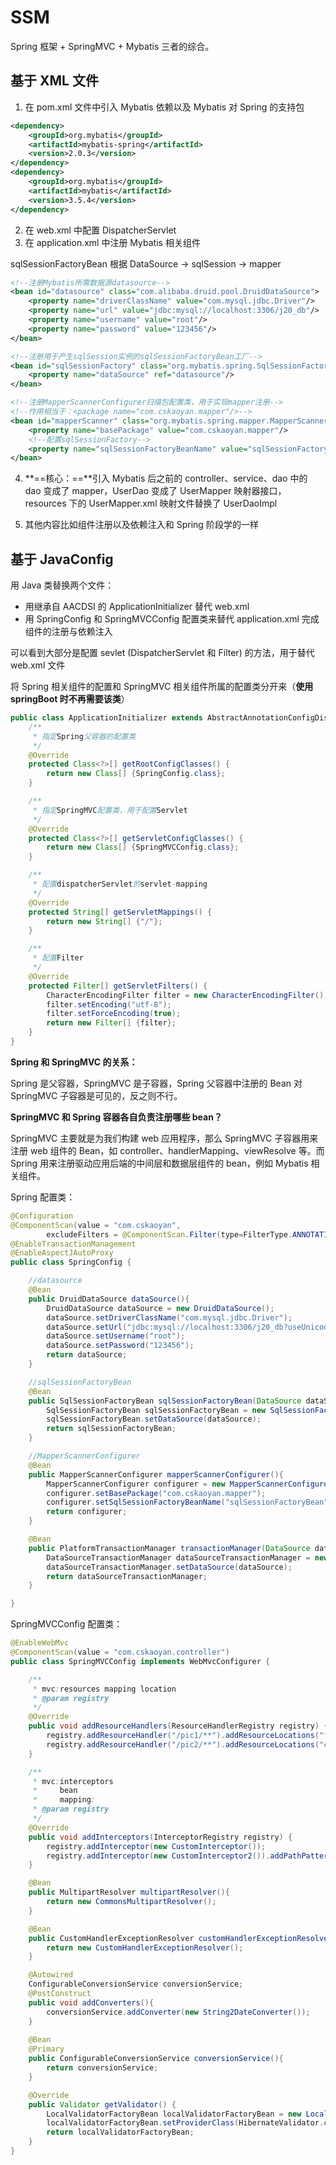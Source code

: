 # SSM

Spring 框架 + SpringMVC + Mybatis 三者的综合。

## 基于 XML 文件

1. 在 pom.xml 文件中引入 Mybatis 依赖以及 Mybatis 对 Spring 的支持包

```xml
<dependency>
    <groupId>org.mybatis</groupId>
    <artifactId>mybatis-spring</artifactId>
    <version>2.0.3</version>
</dependency>
<dependency>
    <groupId>org.mybatis</groupId>
    <artifactId>mybatis</artifactId>
    <version>3.5.4</version>
</dependency>
```

2. 在 web.xml 中配置 DispatcherServlet
3. 在 application.xml 中注册 Mybatis 相关组件

sqlSessionFactoryBean 根据 DataSource →  sqlSession → mapper

```xml
<!--注册Mybatis所需数据源datasource-->
<bean id="datasource" class="com.alibaba.druid.pool.DruidDataSource">
    <property name="driverClassName" value="com.mysql.jdbc.Driver"/>
    <property name="url" value="jdbc:mysql://localhost:3306/j20_db"/>
    <property name="username" value="root"/>
    <property name="password" value="123456"/>
</bean>

<!--注册用于产生sqlSession实例的sqlSessionFactoryBean工厂-->
<bean id="sqlSessionFactory" class="org.mybatis.spring.SqlSessionFactoryBean">
    <property name="dataSource" ref="datasource"/>
</bean>

<!--注册MapperScannerConfigurer扫描包配置类，用于实现mapper注册-->
<!--作用相当于：<package name="com.cskaoyan.mapper"/>-->
<bean id="mapperScanner" class="org.mybatis.spring.mapper.MapperScannerConfigurer">
    <property name="basePackage" value="com.cskaoyan.mapper"/>
    <!--配置sqlSessionFactory-->
    <property name="sqlSessionFactoryBeanName" value="sqlSessionFactory"/>
</bean>
```

4. **==核心：==**引入 Mybatis 后之前的 controller、service、dao 中的 dao 变成了 mapper，UserDao 变成了 UserMapper 映射器接口，resources 下的 UserMapper.xml 映射文件替换了 UserDaoImpl

5. 其他内容比如组件注册以及依赖注入和 Spring 阶段学的一样

## 基于 JavaConfig

用 Java 类替换两个文件：

- 用继承自 AACDSI 的 ApplicationInitializer 替代 web.xml
- 用 SpringConfig 和 SpringMVCConfig 配置类来替代 application.xml 完成组件的注册与依赖注入

可以看到大部分是配置 sevlet (DispatcherServlet 和 Filter) 的方法，用于替代 web.xml 文件

将 Spring 相关组件的配置和 SpringMVC 相关组件所属的配置类分开来（**使用 springBoot 时不再需要该类**）

```java
public class ApplicationInitializer extends AbstractAnnotationConfigDispatcherServletInitializer {
    /**
     * 指定Spring父容器的配置类
     */
    @Override
    protected Class<?>[] getRootConfigClasses() {
        return new Class[] {SpringConfig.class};
    }

    /**
     * 指定SpringMVC配置类，用于配置Servlet
     */
    @Override
    protected Class<?>[] getServletConfigClasses() {
        return new Class[] {SpringMVCConfig.class};
    }

    /**
     * 配置dispatcherServlet的servlet-mapping
     */
    @Override
    protected String[] getServletMappings() {
        return new String[] {"/"};
    }

    /**
     * 配置Filter
     */
    @Override
    protected Filter[] getServletFilters() {
        CharacterEncodingFilter filter = new CharacterEncodingFilter();
        filter.setEncoding("utf-8");
        filter.setForceEncoding(true);
        return new Filter[] {filter};
    }
}
```

**Spring 和 SpringMVC 的关系：**

Spring 是父容器，SpringMVC 是子容器，Spring 父容器中注册的 Bean 对 SpringMVC 子容器是可见的，反之则不行。

**SpringMVC 和 Spring 容器各自负责注册哪些 bean？**

SpringMVC 主要就是为我们构建 web 应用程序，那么 SpringMVC 子容器用来注册 web 组件的 Bean，如 controller、handlerMapping、viewResolve 等。而 Spring 用来注册驱动应用后端的中间层和数据层组件的 bean，例如 Mybatis 相关组件。

Spring 配置类：

```java
@Configuration
@ComponentScan(value = "com.cskaoyan",
        excludeFilters = @ComponentScan.Filter(type=FilterType.ANNOTATION, value={Controller.class, EnableWebMvc.class}))
@EnableTransactionManagement
@EnableAspectJAutoProxy
public class SpringConfig {

    //datasource
    @Bean
    public DruidDataSource dataSource(){
        DruidDataSource dataSource = new DruidDataSource();
        dataSource.setDriverClassName("com.mysql.jdbc.Driver");
        dataSource.setUrl("jdbc:mysql://localhost:3306/j20_db?useUnicode=true&characterEncoding=utf-8");
        dataSource.setUsername("root");
        dataSource.setPassword("123456");
        return dataSource;
    }

    //sqlSessionFactoryBean
    @Bean
    public SqlSessionFactoryBean sqlSessionFactoryBean(DataSource dataSource){
        SqlSessionFactoryBean sqlSessionFactoryBean = new SqlSessionFactoryBean();
        sqlSessionFactoryBean.setDataSource(dataSource);
        return sqlSessionFactoryBean;
    }

    //MapperScannerConfigurer
    @Bean
    public MapperScannerConfigurer mapperScannerConfigurer(){
        MapperScannerConfigurer configurer = new MapperScannerConfigurer();
        configurer.setBasePackage("com.cskaoyan.mapper");
        configurer.setSqlSessionFactoryBeanName("sqlSessionFactoryBean");
        return configurer;
    }

    @Bean
    public PlatformTransactionManager transactionManager(DataSource dataSource){
        DataSourceTransactionManager dataSourceTransactionManager = new DataSourceTransactionManager();
        dataSourceTransactionManager.setDataSource(dataSource);
        return dataSourceTransactionManager;
    }

}
```

SpringMVCConfig 配置类：

```java
@EnableWebMvc
@ComponentScan(value = "com.cskaoyan.controller")
public class SpringMVCConfig implements WebMvcConfigurer {

    /**
     * mvc:resources mapping location
     * @param registry
     */
    @Override
    public void addResourceHandlers(ResourceHandlerRegistry registry) {
        registry.addResourceHandler("/pic1/**").addResourceLocations("file:d://spring/pic/");
        registry.addResourceHandler("/pic2/**").addResourceLocations("classpath:/pic/");
    }

    /**
     * mvc:interceptors
     *     bean
     *     mapping:
     * @param registry
     */
    @Override
    public void addInterceptors(InterceptorRegistry registry) {
        registry.addInterceptor(new CustomInterceptor());
        registry.addInterceptor(new CustomInterceptor2()).addPathPatterns("/user/**");
    }

    @Bean
    public MultipartResolver multipartResolver(){
        return new CommonsMultipartResolver();
    }

    @Bean
    public CustomHandlerExceptionResolver customHandlerExceptionResolver(){
        return new CustomHandlerExceptionResolver();
    }

    @Autowired
    ConfigurableConversionService conversionService;
    @PostConstruct
    public void addConverters(){
        conversionService.addConverter(new String2DateConverter());
    }
    
    @Bean
    @Primary
    public ConfigurableConversionService conversionService(){
        return conversionService;
    }

    @Override
    public Validator getValidator() {
        LocalValidatorFactoryBean localValidatorFactoryBean = new LocalValidatorFactoryBean();
        localValidatorFactoryBean.setProviderClass(HibernateValidator.class);
        return localValidatorFactoryBean;
    }
}
```
